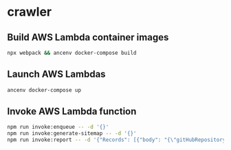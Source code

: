 # crawler

## Build AWS Lambda container images

```bash
npx webpack && ancenv docker-compose build
```

## Launch AWS Lambdas

```bash
ancenv docker-compose up
```

## Invoke AWS Lambda function

```bash
npm run invoke:enqueue -- -d '{}'
npm run invoke:generate-sitemap -- -d '{}'
npm run invoke:report -- -d '{"Records": [{"body": "{\"gitHubRepositoryFullName\": \"[user]/[repository]\"}"}]}'
```
